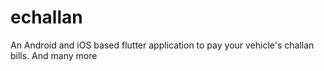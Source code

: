 # echallan

An Android and iOS based flutter application to pay your vehicle's challan bills. And many more
